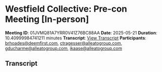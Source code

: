 # Westfield Collective: Pre-con Meeting [In-person]
**Meeting ID**: 01JVMQ81A7YRR0V41Z76BC88AA
**Date**: 2025-05-21
**Duration**: 10.40999984741211 minutes
**Transcript**: [View Transcript](https://app.fireflies.ai/view/01JVMQ81A7YRR0V41Z76BC88AA)
**Participants**: brhoades@deemfirst.com, ctragesser@alleatogroup.com, gducharme@alleatogroup.com, ikaase@alleatogroup.com

## Transcript